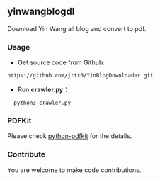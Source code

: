 ## yinwangblogdl
Download Yin Wang all blog and convert to pdf.


### Usage
* Get source code from Github:
```
https://github.com/jrtx0/YinBlogDownloader.git
```

* Run **crawler.py**：
```
  python3 crawler.py
```

### PDFKit
Please check [python-pdfkit](https://github.com/JazzCore/python-pdfkit) for the details.

### Contribute
You are welcome to make code contributions.
